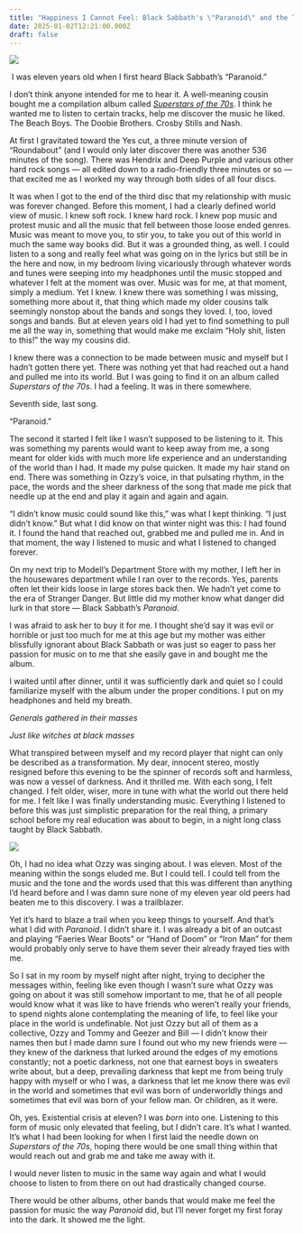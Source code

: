 ```yaml
---
title: "Happiness I Cannot Feel: Black Sabbath's \"Paranoid\" and the Turmoil Within"
date: 2025-01-02T12:21:00.000Z
draft: false
---
```

![](/images/upload/70s.webp)

 I was eleven years old when I first heard Black Sabbath’s “Paranoid.”

I don’t think anyone intended for me to hear it. A well-meaning cousin bought me a compilation album called *[Superstars of the 70s](http://www.discogs.com/Various-Superstars-Of-The-70s/release/512289)*. I think he wanted me to listen to certain tracks, help me discover the music he liked. The Beach Boys. The Doobie Brothers. Crosby Stills and Nash.

At first I gravitated toward the Yes cut, a three minute version of “Roundabout” (and I would only later discover there was another 536 minutes of the song). There was Hendrix and Deep Purple and various other hard rock songs — all edited down to a radio-friendly three minutes or so — that excited me as I worked my way through both sides of all four discs.

It was when I got to the end of the third disc that my relationship with music was forever changed. Before this moment, I had a clearly defined world view of music. I knew soft rock. I knew hard rock. I knew pop music and protest music and all the music that fell between those loose ended genres. Music was meant to move you, to stir you, to take you out of this world in much the same way books did. But it was a grounded thing, as well. I could listen to a song and really feel what was going on in the lyrics but still be in the here and now, in my bedroom living vicariously through whatever words and tunes were seeping into my headphones until the music stopped and whatever I felt at the moment was over. Music was for me, at that moment, simply a medium. Yet I knew. I knew there was something I was missing, something more about it, that thing which made my older cousins talk seemingly nonstop about the bands and songs they loved. I, too, loved songs and bands. But at eleven years old I had yet to find something to pull me all the way in, something that would make me exclaim “Holy shit, listen to this!” the way my cousins did.

I knew there was a connection to be made between music and myself but I hadn’t gotten there yet. There was nothing yet that had reached out a hand and pulled me into its world. But I was going to find it on an album called *Superstars of the 70s*. I had a feeling. It was in there somewhere.

Seventh side, last song.

“Paranoid.”

The second it started I felt like I wasn’t supposed to be listening to it. This was something my parents would want to keep away from me, a song meant for older kids with much more life experience and an understanding of the world than I had. It made my pulse quicken. It made my hair stand on end. There was something in Ozzy’s voice, in that pulsating rhythm, in the pace, the words and the sheer darkness of the song that made me pick that needle up at the end and play it again and again and again.

“I didn’t know music could sound like this,” was what I kept thinking. “I just didn’t know.” But what I did know on that winter night was this: I had found it. I found the hand that reached out, grabbed me and pulled me in. And in that moment, the way I listened to music and what I listened to changed forever.

On my next trip to Modell’s Department Store with my mother, I left her in the housewares department while I ran over to the records. Yes, parents often let their kids loose in large stores back then. We hadn’t yet come to the era of Stranger Danger. But little did my mother know what danger did lurk in that store — Black Sabbath’s *Paranoid*.

I was afraid to ask her to buy it for me. I thought she’d say it was evil or horrible or just too much for me at this age but my mother was either blissfully ignorant about Black Sabbath or was just so eager to pass her passion for music on to me that she easily gave in and bought me the album.

I waited until after dinner, until it was sufficiently dark and quiet so I could familiarize myself with the album under the proper conditions. I put on my headphones and held my breath.

*Generals gathered in their masses*


*Just like witches at black masses*

What transpired between myself and my record player that night can only be described as a transformation. My dear, innocent stereo, mostly resigned before this evening to be the spinner of records soft and harmless, was now a vessel of darkness. And it thrilled me. With each song, I felt changed. I felt older, wiser, more in tune with what the world out there held for me. I felt like I was finally understanding music. Everything I listened to before this was just simplistic preparation for the real thing, a primary school before my real education was about to begin, in a night long class taught by Black Sabbath.

![](/images/upload/sab.webp)

Oh, I had no idea what Ozzy was singing about. I was eleven. Most of the meaning within the songs eluded me. But I could tell. I could tell from the music and the tone and the words used that this was different than anything I’d heard before and I was damn sure none of my eleven year old peers had beaten me to this discovery. I was a trailblazer.

Yet it’s hard to blaze a trail when you keep things to yourself. And that’s what I did with *Paranoid*. I didn’t share it. I was already a bit of an outcast and playing “Faeries Wear Boots” or “Hand of Doom” or “Iron Man” for them would probably only serve to have them sever their already frayed ties with me.

So I sat in my room by myself night after night, trying to decipher the messages within, feeling like even though I wasn’t sure what Ozzy was going on about it was still somehow important to me, that he of all people would know what it was like to have friends who weren’t really your friends, to spend nights alone contemplating the meaning of life, to feel like your place in the world is undefinable. Not just Ozzy but all of them as a collective, Ozzy and Tommy and Geezer and Bill — I didn’t know their names then but I made damn sure I found out who my new friends were — they knew of the darkness that lurked around the edges of my emotions constantly; not a poetic darkness, not one that earnest boys in sweaters write about, but a deep, prevailing darkness that kept me from being truly happy with myself or who I was, a darkness that let me know there was evil in the world and sometimes that evil was born of underworldly things and sometimes that evil was born of your fellow man. Or children, as it were.

Oh, yes. Existential crisis at eleven? I was *born* into one. Listening to this form of music only elevated that feeling, but I didn’t care. It’s what I wanted. It’s what I had been looking for when I first laid the needle down on *Superstars of the 70s*, hoping there would be one small thing within that would reach out and grab me and take me away with it.

I would never listen to music in the same way again and what I would choose to listen to from there on out had drastically changed course.

There would be other albums, other bands that would make me feel the passion for music the way *Paranoid* did, but I’ll never forget my first foray into the dark. It showed me the light.
